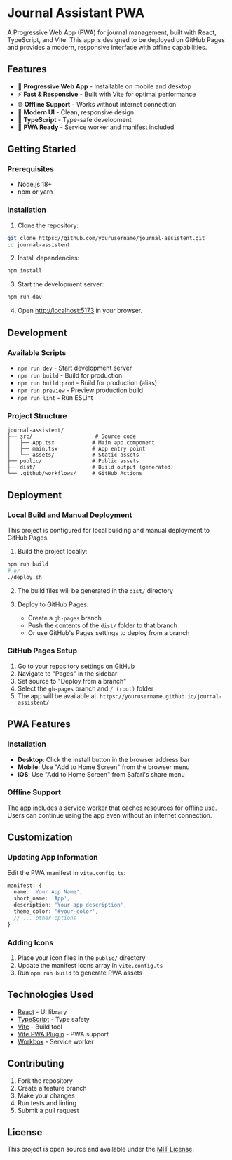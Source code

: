 # Journal Assistant PWA

A Progressive Web App (PWA) for journal management, built with React, TypeScript, and Vite. This app is designed to be deployed on GitHub Pages and provides a modern, responsive interface with offline capabilities.

## Features

- 📱 **Progressive Web App** - Installable on mobile and desktop
- ⚡ **Fast & Responsive** - Built with Vite for optimal performance
- 🌐 **Offline Support** - Works without internet connection
- 🎨 **Modern UI** - Clean, responsive design
- 📝 **TypeScript** - Type-safe development
- 🔧 **PWA Ready** - Service worker and manifest included

## Getting Started

### Prerequisites

- Node.js 18+ 
- npm or yarn

### Installation

1. Clone the repository:
```bash
git clone https://github.com/yourusername/journal-assistent.git
cd journal-assistent
```

2. Install dependencies:
```bash
npm install
```

3. Start the development server:
```bash
npm run dev
```

4. Open [http://localhost:5173](http://localhost:5173) in your browser.

## Development

### Available Scripts

- `npm run dev` - Start development server
- `npm run build` - Build for production
- `npm run build:prod` - Build for production (alias)
- `npm run preview` - Preview production build
- `npm run lint` - Run ESLint

### Project Structure

```
journal-assistent/
├── src/                    # Source code
│   ├── App.tsx            # Main app component
│   ├── main.tsx           # App entry point
│   └── assets/            # Static assets
├── public/                # Public assets
├── dist/                  # Build output (generated)
└── .github/workflows/     # GitHub Actions
```

## Deployment

### Local Build and Manual Deployment

This project is configured for local building and manual deployment to GitHub Pages.

1. Build the project locally:
```bash
npm run build
# or
./deploy.sh
```

2. The build files will be generated in the `dist/` directory

3. Deploy to GitHub Pages:
   - Create a `gh-pages` branch
   - Push the contents of the `dist/` folder to that branch
   - Or use GitHub's Pages settings to deploy from a branch

### GitHub Pages Setup

1. Go to your repository settings on GitHub
2. Navigate to "Pages" in the sidebar
3. Set source to "Deploy from a branch"
4. Select the `gh-pages` branch and `/ (root)` folder
5. The app will be available at: `https://yourusername.github.io/journal-assistent/`

## PWA Features

### Installation

- **Desktop**: Click the install button in the browser address bar
- **Mobile**: Use "Add to Home Screen" from the browser menu
- **iOS**: Use "Add to Home Screen" from Safari's share menu

### Offline Support

The app includes a service worker that caches resources for offline use. Users can continue using the app even without an internet connection.

## Customization

### Updating App Information

Edit the PWA manifest in `vite.config.ts`:

```typescript
manifest: {
  name: 'Your App Name',
  short_name: 'App',
  description: 'Your app description',
  theme_color: '#your-color',
  // ... other options
}
```

### Adding Icons

1. Place your icon files in the `public/` directory
2. Update the manifest icons array in `vite.config.ts`
3. Run `npm run build` to generate PWA assets

## Technologies Used

- [React](https://react.dev/) - UI library
- [TypeScript](https://www.typescriptlang.org/) - Type safety
- [Vite](https://vitejs.dev/) - Build tool
- [Vite PWA Plugin](https://vite-plugin-pwa.netlify.app/) - PWA support
- [Workbox](https://developers.google.com/web/tools/workbox) - Service worker

## Contributing

1. Fork the repository
2. Create a feature branch
3. Make your changes
4. Run tests and linting
5. Submit a pull request

## License

This project is open source and available under the [MIT License](LICENSE).
